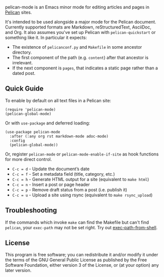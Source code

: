 pelican-mode is an Emacs minor mode for editing articles and pages in
[Pelican][] sites.

It's intended to be used alongside a major mode for the Pelican
document. Currently supported formats are Markdown, reStructuredText,
AsciiDoc, and Org. It also assumes you've set up Pelican with
`pelican-quickstart` or something like it. In particular it expects:

 * The existence of `pelicanconf.py` and `Makefile` in some ancestor
   directory.
 * The first component of the path (e.g. `content`) after that
   ancestor is irrelevant.
 * If the next component is `pages`, that indicates a static page
   rather than a dated post.


## Quick Guide

To enable by default on all text files in a Pelican site:

``` emacs-lisp
(require 'pelican-mode)
(pelican-global-mode)
```


Or with `use-package` and deferred loading:

``` emacs-lisp
(use-package pelican-mode
  :after (:any org rst markdown-mode adoc-mode)
  :config
  (pelican-global-mode))
```

Or, register `pelican-mode` or `pelican-mode-enable-if-site`
as hook functions for more direct control.

* `C-c = d` - Update the document’s date
* `C-c = f` - Set a metadata field (title, category, etc.)
* `C-c = h` - Generate HTML output for a site (equivalent to `make html`)
* `C-c = n` - Insert a post or page header
* `C-c = p` - Remove draft status from a post (i.e. publish it)
* `C-c = u` - Upload a site using rsync (equivalent to `make rsync_upload`)


## Troubleshooting

If the commands which invoke `make` can find the Makefile but can't
find `pelican`, your `exec-path` may not be set right. Try out
[exec-path-from-shell][].


## License

This program is free software; you can redistribute it and/or modify
it under the terms of the GNU General Public License as published by
the Free Software Foundation, either version 3 of the License, or (at
your option) any later version.

 [Pelican]: http://getpelican.com/
 [markdown-mode]: http://jblevins.org/projects/markdown-mode/
 [rst-mode]: http://docutils.sourceforge.net/docs/user/emacs.html
 [exec-path-from-shell]: https://github.com/purcell/exec-path-from-shell

